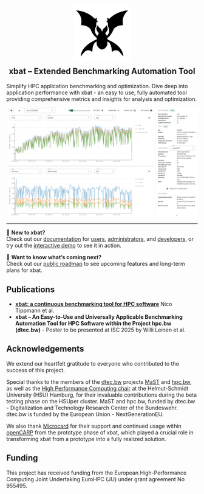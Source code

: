 <p align="center">
    <img src="src/ui/public/logo/xbat-logo.svg" alt="xbat logo" width="150" style="margin-left: auto; margin-right: auto; margin-bottom: -20px;"/>
    <h2 align="center"> <strong>xbat – Extended Benchmarking Automation Tool</strong> </h2>
</p>


Simplify HPC application benchmarking and optimization. Dive deep into application performance with xbat - an easy to use, fully automated tool providing comprehensive metrics and insights for analysis and optimization.

<p align="center">
    <img src="docs/public/img/landing_page.png" alt="xbat overview" width="600" style="margin-left: auto; margin-right: auto; border-radius: 5px"/>
</p>

---

📘 **New to xbat?**  
Check out our [documentation](https://xbat.dev/docs/user/introduction) for [users](https://xbat.dev/docs/user/introduction), [administrators](https://xbat.dev/docs/admin/setup/installation), and [developers](https://xbat.dev/docs/developer/contribute), or try out the [interactive demo](https://xbat.dev/docs/demo) to see it in action.

📌 **Want to know what’s coming next?**  
Check out our [public roadmap](https://github.com/orgs/MEGWARE-HPC/projects/2) to see upcoming features and long-term plans for xbat.

## Publications

<!-- KEEP IN SYNC WITH about.md -->

-   [**xbat: a continuous benchmarking tool for HPC software**](https://openhsu.ub.hsu-hh.de/entities/publication/16783) Nico Tippmann et al.
-   **xbat – An Easy-to-Use and Universally Applicable Benchmarking Automation Tool for HPC Software within the Project hpc.bw (dtec.bw)** - Poster to be presented at ISC 2025 by Willi Leinen et al.

## Acknowledgements

<!-- KEEP IN SYNC WITH about.md -->

We extend our heartfelt gratitude to everyone who contributed to the success of this project.

Special thanks to the members of the [dtec.bw](https://dtecbw.de/home) projects [MaST](https://www.hsu-hh.de/hpc/mast-consortium/) and [hpc.bw](https://www.hsu-hh.de/wb/hpc-bw), as well as the [High Performance Computing chair](https://www.hsu-hh.de/hpc/en/) at the Helmut-Schmidt University (HSU) Hamburg, for their invaluable contributions during the beta testing phase on the HSUper cluster. MaST and hpc.bw, funded by dtec.bw - Digitalization and Technology Research Center of the Bundeswehr. dtec.bw is funded by the European Union - NextGenerationEU.

We also thank [Microcard](https://www.microcard.eu/) for their support and continued usage within [openCARP](https://opencarp.org/) from the prototype phase of xbat, which played a crucial role in transforming xbat from a prototype into a fully realized solution.

## Funding

<!-- KEEP IN SYNC WITH about.md -->

This project has received funding from the European High-Performance Computing Joint Undertaking EuroHPC (JU) under grant agreement No 955495.
